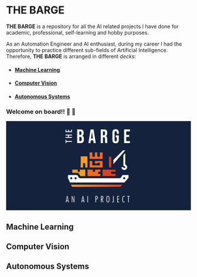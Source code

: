 # THE BARGE
**THE BARGE** is a repository for all the AI related projects I have done for academic, professional, self-learning and hobby purposes.

As an Automation Engineer and AI enthusiast, during my career I had the opportunity to practice different sub-fields of Artificial Intelligence. Therefore, **THE BARGE** is arranged in different *decks*: 
- #### [Machine Learning](#machine-learning)
- #### [Computer Vision](#computer-vision)
- #### [Autonomous Systems](#autonomous-systems)

### Welcome on board!! :ship: :whale:

![The Barge AI](resources/images/the_barge_AI_project_dark.png) 

## Machine Learning

## Computer Vision

## Autonomous Systems
